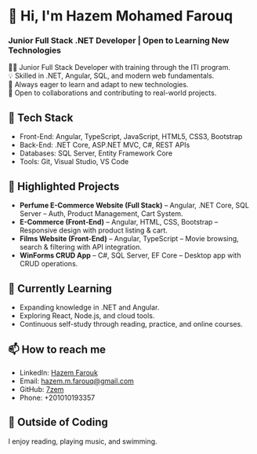 # 👋 Hi, I'm Hazem Mohamed Farouq  
### Junior Full Stack .NET Developer | Open to Learning New Technologies  

👨‍💻 Junior Full Stack Developer with training through the ITI program.  
💡 Skilled in .NET, Angular, SQL, and modern web fundamentals.  
🌱 Always eager to learn and adapt to new technologies.  
🤝 Open to collaborations and contributing to real-world projects.  

## 🔧 Tech Stack  
- Front-End: Angular, TypeScript, JavaScript, HTML5, CSS3, Bootstrap  
- Back-End: .NET Core, ASP.NET MVC, C#, REST APIs  
- Databases: SQL Server, Entity Framework Core  
- Tools: Git, Visual Studio, VS Code  

## 📂 Highlighted Projects  
- **Perfume E-Commerce Website (Full Stack)** – Angular, .NET Core, SQL Server – Auth, Product Management, Cart System.  
- **E-Commerce (Front-End)** – Angular, HTML, CSS, Bootstrap – Responsive design with product listing & cart.  
- **Films Website (Front-End)** – Angular, TypeScript – Movie browsing, search & filtering with API integration.  
- **WinForms CRUD App** – C#, SQL Server, EF Core – Desktop app with CRUD operations.  

## 🌱 Currently Learning  
- Expanding knowledge in .NET and Angular.  
- Exploring React, Node.js, and cloud tools.  
- Continuous self-study through reading, practice, and online courses.  

## 📫 How to reach me  
- LinkedIn: [Hazem Farouk](https://www.linkedin.com/in/hazem-farouk-se/)  
- Email: hazem.m.farouq@gmail.com  
- GitHub: [7zem](https://github.com/7zem)
- Phone: +201010193357 

## 🎸 Outside of Coding  
I enjoy reading, playing music, and swimming.  
